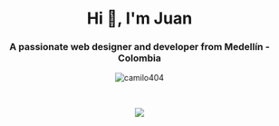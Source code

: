 <h1 align="center">Hi 👋, I'm Juan</h1>
<h3 align="center">A passionate web designer and developer from Medellín - Colombia</h3>

<p align="center"> <img src="https://komarev.com/ghpvc/?username=camilo404&label=Profile%20views&color=0e75b6&style=flat" alt="camilo404" /> </p>

<br>

<p align="center">
  <a src="https://discord.com/users/602977635873718282">
    <img align="center" src="https://lanyard.cnrad.dev/api/602977635873718282"/>
  </a> 
</p>

